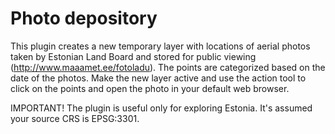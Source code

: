 # Photo depository
This plugin creates a new temporary layer with locations of aerial photos taken by Estonian Land Board and stored for public viewing (http://www.maaamet.ee/fotoladu). The points are categorized based on the date of the photos. Make the new layer active and use the action tool to click on the points and open the photo in your default web browser.

IMPORTANT! The plugin is useful only for exploring Estonia. It's assumed your source CRS is EPSG:3301.

